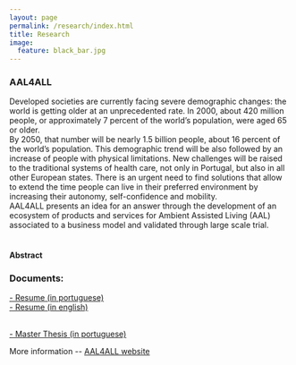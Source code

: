 ```yaml
---
layout: page
permalink: /research/index.html
title: Research
image:
  feature: black_bar.jpg
---
```




### AAL4ALL

Developed societies are currently facing severe demographic changes: the world is getting older at an unprecedented rate. In 2000, about 420 million people, or approximately 7 percent of the world’s population, were aged 65 or older.<br/>
By 2050, that number will be nearly 1.5 billion people, about 16 percent of the world’s population. This demographic trend will be also followed by an increase of people with physical limitations.
New challenges will be raised to the traditional systems of health care, not only in Portugal, but also in all other European states. There is an urgent need to find solutions that allow to extend the time people can live in their preferred environment by increasing their autonomy, self-confidence and mobility.<br/>
AAL4ALL presents an idea for an answer through the development of an ecosystem of products and services for Ambient Assisted Living (AAL) associated to a business model and validated through large scale trial.<br/>
<br/>

#### Abstract



### Documents:

<a href="../thesis/resume_p.pdf"><i class="icon-pdf"></i> - Resume (in portuguese) </a> <br/>
<a href="../thesis/resume_e.pdf"><i class="icon-pdf"></i> - Resume (in english) </a> <br/> <br/>

<a href="../thesis/thesis.pdf"><i class="icon-pdf"></i>  - Master Thesis (in portuguese) </a> <br/>



More information -- [AAL4ALL website](http://www.aal4all.org/)

